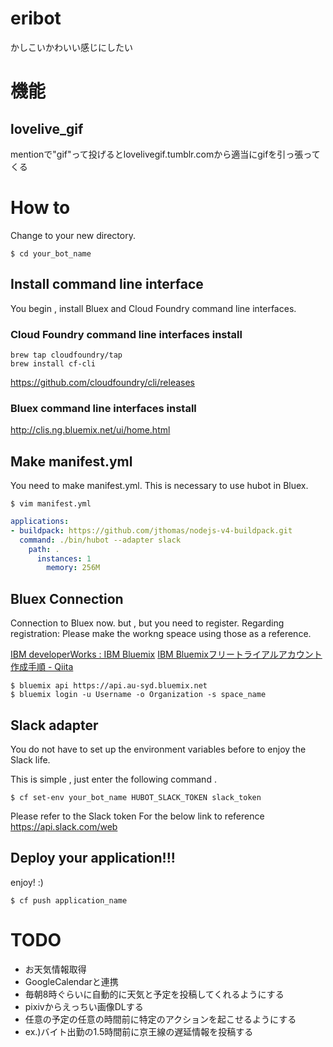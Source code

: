 # eribot
かしこいかわいい感じにしたい


# 機能

## lovelive_gif
mentionで"gif"って投げるとlovelivegif.tumblr.comから適当にgifを引っ張ってくる


# How to
Change to your new directory.

```
$ cd your_bot_name
```

## Install command line interface
You begin , install Bluex and Cloud Foundry command line interfaces.

### Cloud Foundry command line interfaces install

```
brew tap cloudfoundry/tap
brew install cf-cli
```
https://github.com/cloudfoundry/cli/releases

### Bluex command line interfaces install

http://clis.ng.bluemix.net/ui/home.html

## Make manifest.yml
You need to make manifest.yml.
This is necessary to use hubot in Bluex.

```
$ vim manifest.yml
```


```yml:manifest.yml
applications:
- buildpack: https://github.com/jthomas/nodejs-v4-buildpack.git
  command: ./bin/hubot --adapter slack
    path: .
      instances: 1
        memory: 256M
```

## Bluex Connection

Connection to Bluex now. but , but you need to register. 
Regarding registration: Please make the workng speace using those as a reference.  

[IBM developerWorks : IBM Bluemix](https://www.ibm.com/developerworks/jp/bluemix/)
[IBM Bluemixフリートライアルアカウント作成手順 - Qiita](http://qiita.com/KenichiSekine/items/6ad49b25167b3f4cdb63)


```
$ bluemix api https://api.au-syd.bluemix.net
$ bluemix login -u Username -o Organization -s space_name
```

## Slack adapter

You do not have to set up the environment variables before to enjoy the Slack life.

This is simple , just enter the following command .

```
$ cf set-env your_bot_name HUBOT_SLACK_TOKEN slack_token
```

Please refer to the Slack token For the below link to reference
 https://api.slack.com/web

## Deploy your application!!!

enjoy! :)

```
$ cf push application_name
```



# TODO
- お天気情報取得
- GoogleCalendarと連携
- 毎朝8時ぐらいに自動的に天気と予定を投稿してくれるようにする
- pixivからえっちい画像DLする
- 任意の予定の任意の時間前に特定のアクションを起こせるようにする
 - ex.)バイト出勤の1.5時間前に京王線の遅延情報を投稿する
